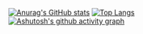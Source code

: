 [![Anurag's GitHub stats](https://github-readme-stats.vercel.app/api?username=ivangong24&hide_title=true&hide_border=true&show_icons=trueline_height=21&text_color=000&icon_color=000&bg_color=0,ea6161,ffc64d,fffc4d,52fa5a&theme=graywhite)](https://github.com/anuraghazra/github-readme-stats) 
[![Top Langs](https://github-readme-stats.vercel.app/api/top-langs/?username=ivangong24&hide_title=true&hide_border=true&layout=compact&langs_count=6&text_color=000&icon_color=fff&bg_color=0,52fa5a,4dfcff,c64dff&theme=graywhite)](https://github.com/anuraghazra/github-readme-stats) \
[![Ashutosh's github activity graph](https://github-readme-activity-graph.vercel.app/graph?username=ivangong24&theme=react-dark)](https://github.com/ashutosh00710/github-readme-activity-graph)
